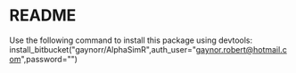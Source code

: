 # README #

Use the following command to install this package using devtools:
install_bitbucket("gaynorr/AlphaSimR",auth_user="gaynor.robert@hotmail.com",password="")